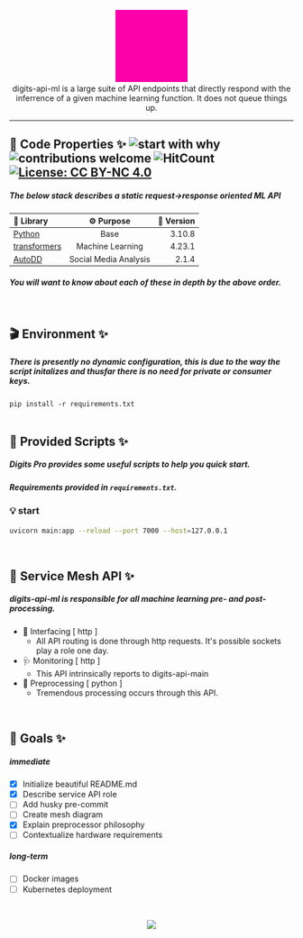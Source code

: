 <p align="center">
<a target="_blank" rel="noreferrer" href="https://www.buymeacoffee.com/alloydylan
"><img style="max-width:175px;" src="./digits2.gif">
</a>
<br>
digits-api-ml is a large suite of API endpoints that directly respond with the inferrence of a given machine learning function. It does not queue things up.<br>
</p>
<hr>

## 📝 Code Properties ✨ ![start with why](https://img.shields.io/badge/start%20with-why%3F-brightgreen.svg?style=flat) ![contributions welcome](https://img.shields.io/badge/contributions-welcome-brightgreen.svg?style=flat) ![HitCount](https://hits.dwyl.com/dylanalloy/digits-ui.svg?style=flat-square) [![License: CC BY-NC 4.0](https://img.shields.io/badge/License-CC_BY--NC_4.0-lightgrey.svg)](https://creativecommons.org/licenses/by-nc/4.0/)

##### The below stack describes a static request->response oriented ML API

| 📁 Library | ⚙ Purpose | 📎 Version |
| :-- | :-: | --: |
| [Python](https://python.org) | Base | 3.10.8 |
| [transformers](https://pypi.org/project/transformers/) | Machine Learning | 4.23.1 |
| [AutoDD](https://pypi.org/project/AutoDD/) | Social Media Analysis | 2.1.4 |

##### You will want to know about each of these in depth by the above order.

<br>

## 🎬 Environment ✨


##### There is presently no dynamic configuration, this is due to the way the script initalizes and thusfar there is no need for private or consumer keys.

`pip install -r requirements.txt ` <br> <br>

## 📜 Provided Scripts ✨

##### Digits Pro provides some useful scripts to help you quick start.

##### Requirements provided in `requirements.txt`.

### 💡 start

```bash
uvicorn main:app --reload --port 7000 --host=127.0.0.1
```

<br>

## 🏰 Service Mesh API ✨

##### digits-api-ml is responsible for all machine learning pre- and post-processing. 

 - 🔌 Interfacing [ http ]
     - All API routing is done through http requests. It's possible sockets play a role one day.
 - 🩺 Monitoring [ http ]
     - This API intrinsically reports to digits-api-main
 - 🧮 Preprocessing [ python ]
     - Tremendous processing occurs through this API.

<br>

## 💎 Goals ✨

##### immediate

- [x] Initialize beautiful README.md
- [x] Describe service API role
- [ ] Add husky pre-commit
- [ ] Create mesh diagram
- [x] Explain preprocessor philosophy
- [ ] Contextualize hardware requirements

##### long-term

- [ ] Docker images
- [ ] Kubernetes deployment

<br>
<p align="center">
<a target="_blank" rel="noreferrer" href="https://www.buymeacoffee.com/alloydylan
"><img style="max-width:175px;" src="https://www.buymeacoffee.com/assets/img/guidelines/download-assets-sm-3.svg"></a>
</a>
</p>
